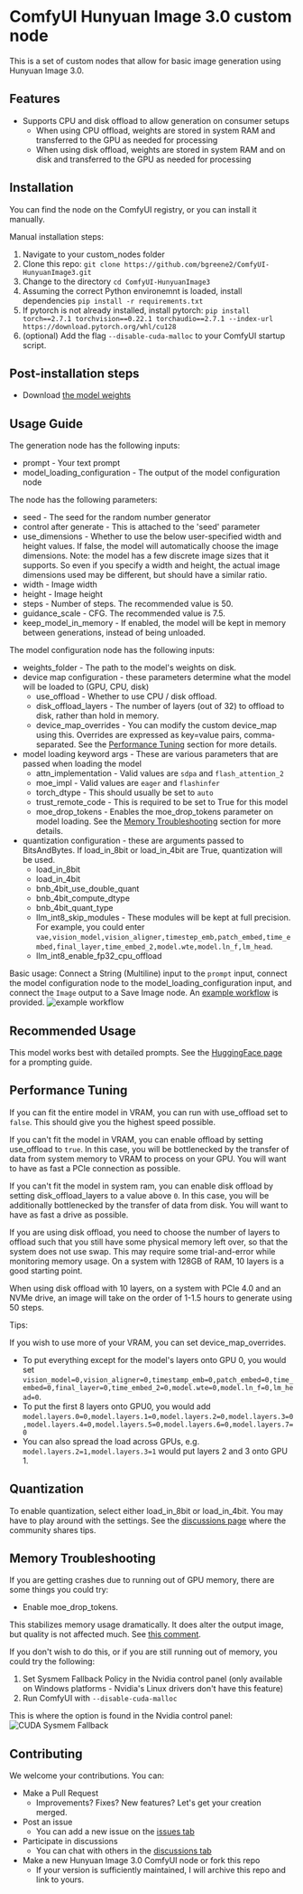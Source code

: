 # ComfyUI Hunyuan Image 3.0 custom node

This is a set of custom nodes that allow for basic image generation using Hunyuan Image 3.0.

## Features

- Supports CPU and disk offload to allow generation on consumer setups
    - When using CPU offload, weights are stored in system RAM and transferred to the GPU as needed for processing
    - When using disk offload, weights are stored in system RAM and on disk and transferred to the GPU as needed for processing

## Installation

You can find the node on the ComfyUI registry, or you can install it manually.

Manual installation steps:

1. Navigate to your custom_nodes folder
2. Clone this repo: `git clone https://github.com/bgreene2/ComfyUI-HunyuanImage3.git`
3. Change to the directory `cd ComfyUI-HunyuanImage3`
4. Assuming the correct Python environemnt is loaded, install dependencies `pip install -r requirements.txt`
5. If pytorch is not already installed, install pytorch: `pip install torch==2.7.1 torchvision==0.22.1 torchaudio==2.7.1 --index-url https://download.pytorch.org/whl/cu128`
6. (optional) Add the flag `--disable-cuda-malloc` to your ComfyUI startup script.

## Post-installation steps

- Download [the model weights](https://huggingface.co/tencent/HunyuanImage-3.0)

## Usage Guide

The generation node has the following inputs:

- prompt - Your text prompt
- model_loading_configuration - The output of the model configuration node

The node has the following parameters:

- seed - The seed for the random number generator
- control after generate - This is attached to the 'seed' parameter
- use_dimensions - Whether to use the below user-specified width and height values. If false, the model will automatically choose the image dimensions. Note: the model has a few discrete image sizes that it supports. So even if you specify a width and height, the actual image dimensions used may be different, but should have a similar ratio.
- width - Image width
- height - Image height
- steps - Number of steps. The recommended value is 50.
- guidance_scale - CFG. The recommended value is 7.5.
- keep_model_in_memory - If enabled, the model will be kept in memory between generations, instead of being unloaded.

The model configuration node has the following inputs:

- weights_folder - The path to the model's weights on disk.
- device map configuration - these parameters determine what the model will be loaded to (GPU, CPU, disk)
    - use_offload - Whether to use CPU / disk offload.
    - disk_offload_layers - The number of layers (out of 32) to offload to disk, rather than hold in memory.
    - device_map_overrides - You can modify the custom device_map using this. Overrides are expressed as key=value pairs, comma-separated. See the [Performance Tuning](#performance-tuning) section for more details.
- model loading keyword args - These are various parameters that are passed when loading the model
    - attn_implementation - Valid values are `sdpa` and `flash_attention_2`
    - moe_impl - Valid values are `eager` and `flashinfer`
    - torch_dtype - This should usually be set to `auto`
    - trust_remote_code - This is required to be set to True for this model
    - moe_drop_tokens - Enables the moe_drop_tokens parameter on model loading. See the [Memory Troubleshooting](#memory-troubleshooting) section for more details.
- quantization configuration - these are arguments passed to BitsAndBytes. If load_in_8bit or load_in_4bit are True, quantization will be used.
    - load_in_8bit
    - load_in_4bit
    - bnb_4bit_use_double_quant
    - bnb_4bit_compute_dtype
    - bnb_4bit_quant_type
    - llm_int8_skip_modules - These modules will be kept at full precision. For example, you could enter `vae,vision_model,vision_aligner,timestep_emb,patch_embed,time_embed,final_layer,time_embed_2,model.wte,model.ln_f,lm_head`.
    - llm_int8_enable_fp32_cpu_offload

Basic usage: Connect a String (Multiline) input to the `prompt` input, connect the model configuration node to the model_loading_configuration input, and connect the `Image` output to a Save Image node. An [example workflow](workflows/hunyuan_image_3_example.json) is provided.
![example workflow](assets/workflow_screenshot.png)

## Recommended Usage

This model works best with detailed prompts. See the [HuggingFace page](https://huggingface.co/tencent/HunyuanImage-3.0) for a prompting guide.

## Performance Tuning

If you can fit the entire model in VRAM, you can run with use_offload set to `false`. This should give you the highest speed possible.

If you can't fit the model in VRAM, you can enable offload by setting use_offload to `true`. In this case, you will be bottlenecked by the transfer of data from system memory to VRAM to process on your GPU. You will want to have as fast a PCIe connection as possible.

If you can't fit the model in system ram, you can enable disk offload by setting disk_offload_layers to a value above `0`. In this case, you will be additionally bottlenecked by the transfer of data from disk. You will want to have as fast a drive as possible.

If you are using disk offload, you need to choose the number of layers to offload such that you still have some physical memory left over, so that the system does not use swap. This may require some trial-and-error while monitoring memory usage. On a system with 128GB of RAM, 10 layers is a good starting point.

When using disk offload with 10 layers, on a system with PCIe 4.0 and an NVMe drive, an image will take on the order of 1-1.5 hours to generate using 50 steps.

Tips:

If you wish to use more of your VRAM, you can set device_map_overrides.

- To put everything except for the model's layers onto GPU 0, you would set `vision_model=0,vision_aligner=0,timestamp_emb=0,patch_embed=0,time_embed=0,final_layer=0,time_embed_2=0,model.wte=0,model.ln_f=0,lm_head=0`.
- To put the first 8 layers onto GPU0, you would add `model.layers.0=0,model.layers.1=0,model.layers.2=0,model.layers.3=0,model.layers.4=0,model.layers.5=0,model.layers.6=0,model.layers.7=0`
- You can also spread the load across GPUs, e.g. `model.layers.2=1,model.layers.3=1` would put layers 2 and 3 onto GPU 1.

## Quantization

To enable quantization, select either load_in_8bit or load_in_4bit. You may have to play around with the settings. See the [discussions page](https://github.com/bgreene2/ComfyUI-Hunyuan-Image-3/discussions) where the community shares tips.

## Memory Troubleshooting

If you are getting crashes due to running out of GPU memory, there are some things you could try:

- Enable moe_drop_tokens.

This stabilizes memory usage dramatically. It does alter the output image, but quality is not affected much. See [this comment](https://github.com/Tencent-Hunyuan/HunyuanImage-3.0/issues/39#issuecomment-3384699854).

If you don't wish to do this, or if you are still running out of memory, you could try the following:

1. Set Sysmem Fallback Policy in the Nvidia control panel (only available on Windows platforms - Nvidia's Linux drivers don't have this feature)
2. Run ComfyUI with `--disable-cuda-malloc`

This is where the option is found in the Nvidia control panel:
![CUDA Sysmem Fallback](assets/cuda_sysmem_fallback_screenshot.png)

## Contributing

We welcome your contributions. You can:

- Make a Pull Request
    - Improvements? Fixes? New features? Let's get your creation merged.
- Post an issue
    - You can add a new issue on the [issues tab](https://github.com/bgreene2/ComfyUI-Hunyuan-Image-3/issues)
- Participate in discussions
    - You can chat with others in the [discussions tab](https://github.com/bgreene2/ComfyUI-Hunyuan-Image-3/discussions)
- Make a new Hunyuan Image 3.0 ComfyUI node or fork this repo
    - If your version is sufficiently maintained, I will archive this repo and link to yours.

